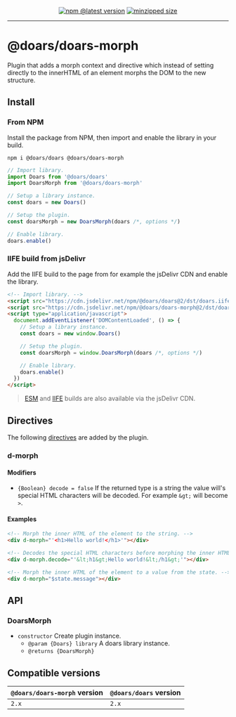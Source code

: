 <div align="center">

[![npm @latest version](https://img.shields.io/npm/v/@doars/doars-morph.svg?label=Version&style=flat-square&maxAge=86400)](https://www.npmjs.com/package/@doars/doars-morph)
[![minzipped size](https://img.shields.io/bundlephobia/minzip/@doars/doars-morph?label=Size&style=flat-square&maxAge=86400)](https://www.npmjs.com/package/@doars/doars-morph)

</div>

<hr/>

# @doars/doars-morph

Plugin that adds a morph context and directive which instead of setting directly to the innerHTML of an element morphs the DOM to the new structure.

## Install

### From NPM

Install the package from NPM, then import and enable the library in your build.

```
npm i @doars/doars @doars/doars-morph
```

```JavaScript
// Import library.
import Doars from '@doars/doars'
import DoarsMorph from '@doars/doars-morph'

// Setup a library instance.
const doars = new Doars()

// Setup the plugin.
const doarsMorph = new DoarsMorph(doars /*, options */)

// Enable library.
doars.enable()
```

### IIFE build from jsDelivr

Add the IIFE build to the page from for example the jsDelivr CDN and enable the
library.

```HTML
<!-- Import library. -->
<script src="https://cdn.jsdelivr.net/npm/@doars/doars@2/dst/doars.iife.js"></script>
<script src="https://cdn.jsdelivr.net/npm/@doars/doars-morph@2/dst/doars-morph.iife.js"></script>
<script type="application/javascript">
  document.addEventListener('DOMContentLoaded', () => {
    // Setup a library instance.
    const doars = new window.Doars()

    // Setup the plugin.
    const doarsMorph = window.DoarsMorph(doars /*, options */)

    // Enable library.
    doars.enable()
  })
</script>
```

> [ESM](https://cdn.jsdelivr.net/npm/@doars/doars-morph@2/dst/doars-morph.esm.js)
> and
> [IIFE](https://cdn.jsdelivr.net/npm/@doars/doars-morph@2/dst/doars-morph.iife.js)
> builds are also available via the jsDelivr CDN.

## Directives

The following
[directives](https://github.com/doars/doars/tree/main/packages/doars#directives)
are added by the plugin.

### d-morph

#### Modifiers

- `{Boolean} decode = false` If the returned type is a string the value will's special HTML characters will be decoded. For example `&gt;` will become `>`.

#### Examples

```HTML
<!-- Morph the inner HTML of the element to the string. -->
<div d-morph="'<h1>Hello world!</h1>'"></div>
```

```HTML
<!-- Decodes the special HTML characters before morphing the inner HTML of the element to the string. -->
<div d-morph.decode="'&lt;h1&gt;Hello world!&lt;/h1&gt;'"></div>
```

```HTML
<!-- Morph the inner HTML of the element to a value from the state. -->
<div d-morph="$state.message"></div>
```

## API

### DoarsMorph

- `constructor` Create plugin instance.
  - `@param {Doars} library` A doars library instance.
  - `@returns {DoarsMorph}`

## Compatible versions

| `@doars/doars-morph` version | `@doars/doars` version |
| ---------------------------- | ---------------------- |
| `2.x`                        | `2.x`                  |

